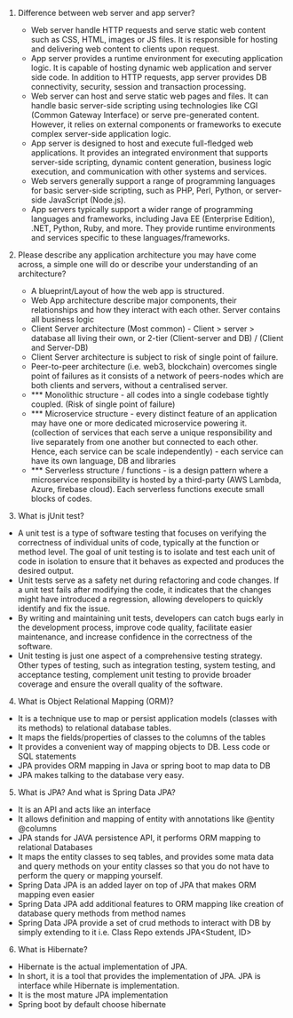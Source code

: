 1. Difference between web server and app server?
    - Web server handle HTTP requests and serve static web content such as CSS, HTML, images or JS files. It is responsible for hosting and delivering web content to clients upon request.
    - App server provides a runtime environment for executing application logic. It is capable of hosting dynamic web application and server side code. In addition to HTTP requests, app server provides DB connectivity, security, session and transaction processing.
    - Web server can host and serve static web pages and files. It can handle basic server-side scripting using technologies like CGI (Common Gateway Interface) or serve pre-generated content. However, it relies on external components or frameworks to execute complex server-side application logic.
    - App server is designed to host and execute full-fledged web applications. It provides an integrated environment that supports server-side scripting, dynamic content generation, business logic execution, and communication with other systems and services.
    - Web servers generally support a range of programming languages for basic server-side scripting, such as PHP, Perl, Python, or server-side JavaScript (Node.js).
    - App servers typically support a wider range of programming languages and frameworks, including Java EE (Enterprise Edition), .NET, Python, Ruby, and more. They provide runtime environments and services specific to these languages/frameworks.

2. Please describe any application architecture you may have come across, a simple one will do or describe your understanding of an architecture?
    - A blueprint/Layout of how the web app is structured.
    - Web App architecture describe major components, their relationships and how they interact with each other. Server contains all business logic
    - Client Server architecture (Most common) - Client > server > database all living their own, or 2-tier (Client-server and DB) / (Client and Server-DB)
    - Client Server architecture is subject to risk of single point of failure.
    - Peer-to-peer architecture (i.e. web3, blockchain) overcomes single point of failures as it consists of a network of peers-nodes which are both clients and servers, without a centralised server.
    - *** Monolithic structure - all codes into a single codebase tightly coupled. (Risk of single point of failure)
    - *** Microservice structure - every distinct feature of an application may have one or more dedicated microservice powering it. (collection of services that each serve a unique responsibility and live separately from one another but connected to each other. Hence, each service can be scale independently) - each service can have its own language, DB and libraries
    - *** Serverless structure / functions - is a design pattern where a microservice responsibility is hosted by a third-party (AWS Lambda, Azure, firebase cloud). Each serverless functions execute small blocks of codes.

3. What is jUnit test?
- A unit test is a type of software testing that focuses on verifying the correctness of individual units of code, typically at the function or method level. The goal of unit testing is to isolate and test each unit of code in isolation to ensure that it behaves as expected and produces the desired output.
- Unit tests serve as a safety net during refactoring and code changes. If a unit test fails after modifying the code, it indicates that the changes might have introduced a regression, allowing developers to quickly identify and fix the issue.
- By writing and maintaining unit tests, developers can catch bugs early in the development process, improve code quality, facilitate easier maintenance, and increase confidence in the correctness of the software.
- Unit testing is just one aspect of a comprehensive testing strategy. Other types of testing, such as integration testing, system testing, and acceptance testing, complement unit testing to provide broader coverage and ensure the overall quality of the software.

4. What is Object Relational Mapping (ORM)?
- It is a technique use to map or persist application models (classes with its methods) to relational database tables. 
- It maps the fields/properties of classes to the columns of the tables
- It provides a convenient way of mapping objects to DB. Less code or SQL statements
- JPA provides ORM mapping in Java or spring boot to map data to DB
- JPA makes talking to the database very easy.

5. What is JPA? And what is Spring Data JPA?
- It is an API and acts like an interface
- It allows definition and mapping of entity with annotations like @entity @columns
- JPA stands for JAVA persistence API, it performs ORM mapping to relational Databases
- It maps the entity classes to seq tables, and provides some mata data and query methods on your entity classes so that you do not have to perform the query or mapping yourself.
- Spring Data JPA is an added layer on top of JPA that makes ORM mapping even easier
- Spring Data JPA add additional features to ORM mapping like creation of database query methods from method names
- Spring Data JPA provide a set of crud methods to interact with DB by simply extending to it i.e. Class Repo extends JPA<Student, ID>

6. What is Hibernate?
- Hibernate is the actual implementation of JPA.
- In short, it is a tool that provides the implementation of JPA. JPA is interface while Hibernate is implementation.
- It is the most mature JPA implementation 
- Spring boot by default choose hibernate

